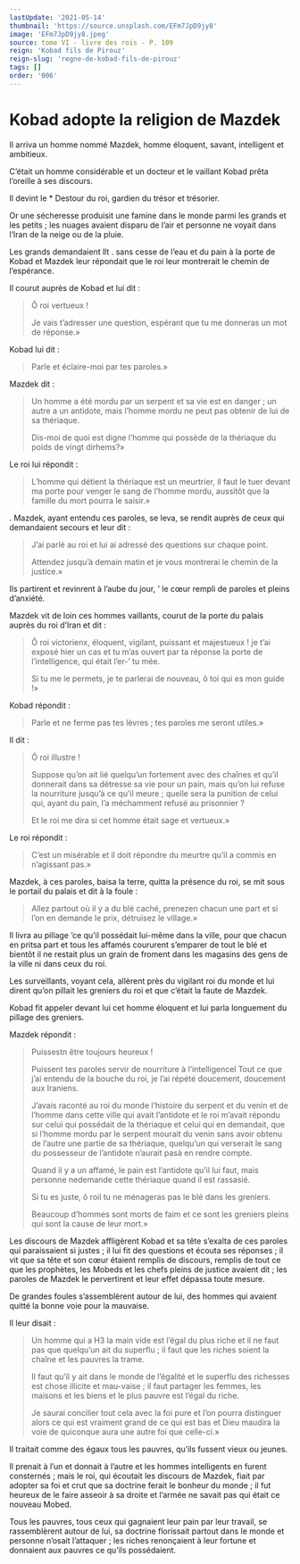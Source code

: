 ```yaml
---
lastUpdate: '2021-05-14'
thumbnail: 'https://source.unsplash.com/EFm7JpD9jy8'
image: 'EFm7JpD9jy8.jpeg'
source: tome VI - livre des rois - P. 109
reign: 'Kobad fils de Pirouz'
reign-slug: 'regne-de-kobad-fils-de-pirouz'
tags: []
order: '006'
---
```


# Kobad adopte la religion de Mazdek

Il arriva un homme nommé Mazdek, homme éloquent, savant, intelligent et ambitieux.

C’était un homme considérable et un docteur et le vaillant Kobad prêta l’oreille à ses discours.

Il devint le \*
Destour du roi, gardien du trésor et trésorier.

Or une sécheresse produisit une famine dans le monde parmi les grands et les petits ; les nuages avaient disparu de l’air et personne ne voyait dans l’Iran de la neige ou de la pluie.

Les grands demandaient llt
. sans cesse de l’eau et du pain à la porte de Kobad et Mazdek leur répondait que le roi leur montrerait le chemin de l’espérance.

Il courut auprès de Kobad et lui dit :

> Ô roi vertueux !
>
> Je vais t’adresser une question, espérant que tu me donneras un mot de réponse.»

Kobad lui dit :

> Parle et éclaire-moi par tes paroles.»

Mazdek dit :

> Un homme a été mordu par un serpent et sa vie est en danger ; un autre a un antidote, mais l’homme mordu ne peut pas obtenir de lui de sa thériaque.
>
> Dis-moi de quoi est digne l’homme qui possède de la thériaque du poids de vingt dirhems?»

Le roi lui répondit :

> L’homme qui détient la thériaque est un meurtrier, il faut le tuer devant ma porte pour venger le sang de l’homme mordu, aussitôt que la famille du mort pourra le saisir.»

.
Mazdek, ayant entendu ces paroles, se leva, se rendit auprès de ceux qui demandaient secours et leur dit :

> J’ai parlé au roi et lui ai adressé des questions sur chaque point.
>
> Attendez jusqu’à demain matin et je vous montrerai le chemin de la justice.»

Ils partirent et revinrent à l’aube du jour,
’ le cœur rempli de paroles et pleins d’anxiété.

Mazdek vit de loin ces hommes vaillants, courut de la porte du palais auprès du roi d’Iran et dit :

> Ô roi victorienx, éloquent, vigilant, puissant et majestueux !
je t’ai exposé hier un cas et tu m’as ouvert par ta réponse la porte de l’intelligence, qui était l’er-’ tu mée.
>
> Si tu me le permets, je te parlerai de nouveau, ô toi qui es mon guide !»

Kobad répondit :

> Parle et ne ferme pas tes lèvres ; tes paroles me seront utiles.»

Il dit :

> Ô roi illustre !
>
> Suppose qu’on ait lié quelqu’un fortement avec des chaînes et qu’il donnerait dans sa détresse sa vie pour un pain, mais qu’on lui refuse la nourriture jusqu’à ce qu’il meure ; quelle sera la punition de celui qui, ayant du pain, l’a méchamment refusé au prisonnier ?
>
> Et le roi me dira si cet homme était sage et vertueux.»

Le roi répondit :

> C’est un misérable et il doit répondre du meurtre qu’il a commis en n’agissant pas.»

Mazdek, à ces paroles, baisa la terre, quitta la présence du roi, se mit sous le portail du palais et dit à la foule :

> Allez partout où il y a du blé caché, prenezen chacun une part et si l’on en demande le prix, détruisez le village.»

Il livra au pillage ’ce qu’il possédait lui-même dans la ville, pour que chacun en pritsa part et tous les affamés coururent s’emparer de tout le blé et bientôt il ne restait plus un grain de froment dans les magasins des gens de la ville ni dans ceux du roi.

Les surveillants, voyant cela, allèrent près du vigilant roi du monde et lui dirent qu’on pillait les greniers du roi et que c’était la faute de Mazdek.

Kobad fit appeler devant lui cet homme éloquent et lui parla longuement du pillage des greniers.

Mazdek répondit :

> Puissestn être toujours heureux !
>
> Puissent tes paroles servir de nourriture à l’intelligencel Tout ce que j’ai entendu de la bouche du roi, je l’ai répété doucement, doucement aux Iraniens.
>
> J’avais raconté au roi du monde l’histoire du serpent et du venin et de l’homme dans cette ville qui avait l’antidote et le roi m’avait répondu sur celui qui possédait de la thériaque et celui qui en demandait, que si l’homme mordu par le serpent mourait du venin sans avoir obtenu de l’autre une partie de sa thériaque, quelqu’un qui verserait le sang du possesseur de l’antidote n’aurait pasà en rendre compte.
>
> Quand il y a un affamé, le pain est l’antidote qu’il lui faut, mais personne nedemande cette thériaque quand il est rassasié.
>
> Si tu es juste,
ô roil tu ne ménageras pas le blé dans les greniers.
>
> Beaucoup d’hommes sont morts de faim et ce sont les greniers pleins qui sont la cause de leur mort.»

Les discours de Mazdek affligèrent Kobad et sa tête s’exalta de ces paroles qui paraissaient si justes ; il lui fit des questions et écouta ses réponses ; il vit que sa tête et son cœur étaient remplis de discours, remplis de tout ce que les prophètes, les Mobeds et les chefs pleins de justice avaient dit ; les paroles de Mazdek le pervertirent et leur effet dépassa toute mesure.

De grandes foules s’assemblèrent autour de lui, des hommes qui avaient quitté la bonne voie pour la mauvaise.

Il leur disait :

> Un homme qui a H3 la main vide est l’égal du plus riche et il ne faut pas que quelqu’un ait du superflu ; il faut que les riches soient la chaîne et les pauvres la trame.
>
> Il faut qu’il y ait dans le monde de l’égalité et le superflu des richesses est chose illicite et mau-vaise ; il faut partager les femmes, les maisons et les biens et le plus pauvre est l’égal du riche.
>
> Je saurai concilier tout cela avec la foi pure et l’on pourra distinguer alors ce qui est vraiment grand de ce qui est bas et Dieu maudira la voie de quiconque aura une autre foi que celle-ci.»

Il traitait comme des égaux tous les pauvres, qu’ils fussent vieux ou jeunes.

Il prenait à l’un et donnait à l’autre et les hommes intelligents en furent consternés ; mais le roi, qui écoutait les discours de Mazdek, fiait par adopter sa foi et crut que sa doctrine ferait le bonheur du monde ; il fut heureux de le faire asseoir à sa droite et l’armée ne savait pas qui était ce nouveau Mobed.

Tous les pauvres, tous ceux qui gagnaient leur pain par leur travail, se rassemblèrent autour de lui, sa doctrine florissait partout dans le monde et personne n’osait l’attaquer ; les riches renonçaient à leur fortune et donnaient aux pauvres ce qu’ils possédaient.

